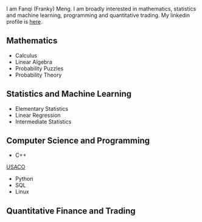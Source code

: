 I am Fanqi (Franky) Meng. I am broadly interested in mathematics, statistics and machine learning, programming and quantitative trading. My linkedin profile is [here](https://www.linkedin.com/in/fanqi-franky-meng-a18623a4/).

## Mathematics 
- Calculus
- Linear Algebra
- Probability Puzzles
- Probability Theory

## Statistics and Machine Learning
- Elementary Statistics 
- Linear Regression
- Intermediate Statistics 

## Computer Science and Programming
- C++

[USACO](https://usaco.guide)
- Python
- SQL
- Linux 

## Quantitative Finance and Trading


















<!-- You can use the [editor on GitHub](https://github.com/dreamboyMeng/dreamboyMeng.github.io/edit/master/README.md) to maintain and preview the content for your website in Markdown files.

Whenever you commit to this repository, GitHub Pages will run [Jekyll](https://jekyllrb.com/) to rebuild the pages in your site, from the content in your Markdown files.

### Markdown

Markdown is a lightweight and easy-to-use syntax for styling your writing. It includes conventions for

```markdown
Syntax highlighted code block

# Header 1
## Header 2
### Header 3

- Bulleted
- List

1. Numbered
2. List

**Bold** and _Italic_ and `Code` text

[Link](url) and ![Image](src)
```

For more details see [Basic writing and formatting syntax](https://docs.github.com/en/github/writing-on-github/getting-started-with-writing-and-formatting-on-github/basic-writing-and-formatting-syntax).

### Jekyll Themes

Your Pages site will use the layout and styles from the Jekyll theme you have selected in your [repository settings](https://github.com/dreamboyMeng/dreamboyMeng.github.io/settings/pages). The name of this theme is saved in the Jekyll `_config.yml` configuration file.

### Support or Contact

Having trouble with Pages? Check out our [documentation](https://docs.github.com/categories/github-pages-basics/) or [contact support](https://support.github.com/contact) and we’ll help you sort it out.
 -->

